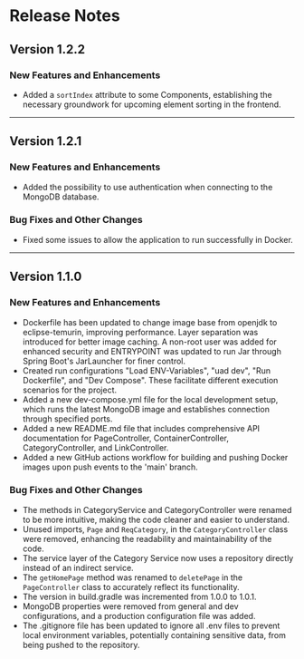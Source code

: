 # Release Notes

## Version 1.2.2

### New Features and Enhancements
- Added a `sortIndex` attribute to some Components, establishing the necessary groundwork for upcoming element sorting in the frontend.

---

## Version 1.2.1

### New Features and Enhancements
- Added the possibility to use authentication when connecting to the MongoDB database.

### Bug Fixes and Other Changes
- Fixed some issues to allow the application to run successfully in Docker.

---

## Version 1.1.0

### New Features and Enhancements
- Dockerfile has been updated to change image base from openjdk to eclipse-temurin, improving performance. Layer separation was introduced for better image caching. A non-root user was added for enhanced security and ENTRYPOINT was updated to run Jar through Spring Boot's JarLauncher for finer control.
- Created run configurations "Load ENV-Variables", "uad dev", "Run Dockerfile", and "Dev Compose". These facilitate different execution scenarios for the project.
- Added a new dev-compose.yml file for the local development setup, which runs the latest MongoDB image and establishes connection through specified ports.
- Added a new README.md file that includes comprehensive API documentation for PageController, ContainerController, CategoryController, and LinkController.
- Added a new GitHub actions workflow for building and pushing Docker images upon push events to the 'main' branch.

### Bug Fixes and Other Changes
- The methods in CategoryService and CategoryController were renamed to be more intuitive, making the code cleaner and easier to understand.
- Unused imports, `Page` and `ReqCategory`, in the `CategoryController` class were removed, enhancing the readability and maintainability of the code.
- The service layer of the Category Service now uses a repository directly instead of an indirect service.
- The `getHomePage` method was renamed to `deletePage` in the `PageController` class to accurately reflect its functionality.
- The version in build.gradle was incremented from 1.0.0 to 1.0.1.
- MongoDB properties were removed from general and dev configurations, and a production configuration file was added.
- The .gitignore file has been updated to ignore all .env files to prevent local environment variables, potentially containing sensitive data, from being pushed to the repository.
